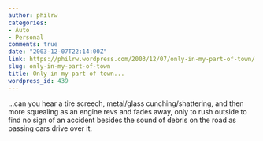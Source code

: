 ```yaml
---
author: philrw
categories:
- Auto
- Personal
comments: true
date: "2003-12-07T22:14:00Z"
link: https://philrw.wordpress.com/2003/12/07/only-in-my-part-of-town/
slug: only-in-my-part-of-town
title: Only in my part of town...
wordpress_id: 439
---
```


...can you hear a tire screech, metal/glass cunching/shattering, and then more squealing as an engine revs and fades away, only to rush outside to find no sign of an accident besides the sound of debris on the road as passing cars drive over it.